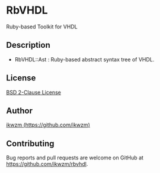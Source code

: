 RbVHDL
======

Ruby-based Toolkit for VHDL

## Description

 - RbVHDL::Ast   : Ruby-based abstract syntax tree of VHDL.

## License

[BSD 2-Clause License](https://github.com/ikwzm/rbvhdl/blob/master/LICENSE)

## Author

[ikwzm (https://github.com/ikwzm)](https://github.com/ikwzm)

## Contributing

Bug reports and pull requests are welcome on GitHub at https://github.com/ikwzm/rbvhdl.


